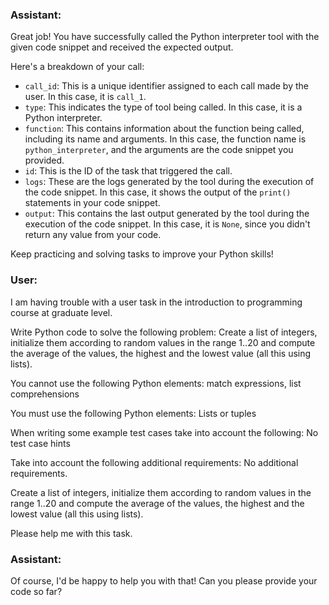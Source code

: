 
### Assistant:
Great job! You have successfully called the Python interpreter tool with the given code snippet and received the expected output.

Here's a breakdown of your call:

* `call_id`: This is a unique identifier assigned to each call made by the user. In this case, it is `call_1`.
* `type`: This indicates the type of tool being called. In this case, it is a Python interpreter.
* `function`: This contains information about the function being called, including its name and arguments. In this case, the function name is `python_interpreter`, and the arguments are the code snippet you provided.
* `id`: This is the ID of the task that triggered the call.
* `logs`: These are the logs generated by the tool during the execution of the code snippet. In this case, it shows the output of the `print()` statements in your code snippet.
* `output`: This contains the last output generated by the tool during the execution of the code snippet. In this case, it is `None`, since you didn't return any value from your code.

Keep practicing and solving tasks to improve your Python skills!

### User:
I am having trouble with a user task in the introduction to programming course at graduate level.
 
Write Python code to solve the following problem:
Create a list of integers, initialize them according to random values in the range 1..20 and compute the average of the values, the highest and the lowest value (all this using lists).

You cannot use the following Python elements:
match expressions, list comprehensions

You must use the following Python elements:
Lists or tuples

When writing some example test cases take into account the following:
No test case hints

Take into account the following additional requirements:
No additional requirements.

Create a list of integers, initialize them according to random values in the range 1..20 and compute the average of the values, the highest and the lowest value (all this using lists).

Please help me with this task.

### Assistant:
Of course, I'd be happy to help you with that! Can you please provide your code so far?
